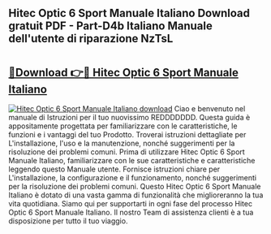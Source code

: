 ## Hitec Optic 6 Sport Manuale Italiano Download gratuit PDF - Part-D4b Italiano Manuale dell'utente di riparazione NzTsL

# <h2><a href="http://dfgt3p.blite.top/?on=Hitec+Optic+6+Sport+Manuale+Italiano">🔗Download 👉🔴 Hitec Optic 6 Sport Manuale Italiano</a></h2>

[![Hitec Optic 6 Sport Manuale Italiano download](https://i.imgur.com/lujVjoI.png)](http://dfgt3p.blite.top/?on=Hitec+Optic+6+Sport+Manuale+Italiano)
Ciao e benvenuto nel manuale di Istruzioni per il tuo nuovissimo REDDDDDDD. Questa guida è appositamente progettata per familiarizzare con le caratteristiche, le funzioni e i vantaggi del tuo Prodotto. Troverai istruzioni dettagliate per L'installazione, l'uso e la manutenzione, nonché suggerimenti per la risoluzione dei problemi comuni. Prima di utilizzare Hitec Optic 6 Sport Manuale Italiano, familiarizzare con le sue caratteristiche e caratteristiche leggendo questo Manuale utente. Fornisce istruzioni chiare per L'installazione, la configurazione e il funzionamento, nonché suggerimenti per la risoluzione dei problemi comuni. Questo Hitec Optic 6 Sport Manuale Italiano è dotato di una vasta gamma di funzionalità che miglioreranno la tua vita quotidiana. Siamo qui per supportarti in ogni fase del processo Hitec Optic 6 Sport Manuale Italiano. Il nostro Team di assistenza clienti è a tua disposizione per tutto il tuo viaggio.
